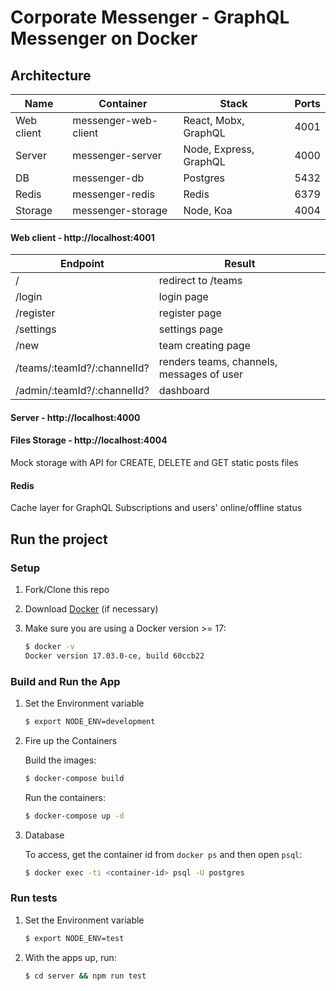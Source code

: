 # Corporate Messenger - GraphQL Messenger on Docker


## Architecture

| Name       | Container            | Stack                  | Ports |
|------------|----------------------|------------------------|-------|
| Web client | messenger-web-client | React, Mobx, GraphQL   | 4001  |
| Server     | messenger-server     | Node, Express, GraphQL | 4000  |
| DB         | messenger-db         | Postgres               | 5432  |
| Redis      | messenger-redis      | Redis                  | 6379  |
| Storage    | messenger-storage    | Node, Koa              | 4004  |

#### Web client - http://localhost:4001

| Endpoint                    | Result                                    |
|-----------------------------|-------------------------------------------|
| /                           | redirect to /teams                        |
| /login                      | login page                                |
| /register                   | register page                             |
| /settings                   | settings page                             |
| /new                        | team creating page                        |
| /teams/:teamId?/:channelId? | renders teams, channels, messages of user |
| /admin/:teamId?/:channelId? | dashboard                                 |

#### Server - http://localhost:4000

#### Files Storage - http://localhost:4004

Mock storage with API for CREATE, DELETE and GET static posts files

#### Redis

Cache layer for GraphQL Subscriptions and users' online/offline status

## Run the project

### Setup

1. Fork/Clone this repo

1. Download [Docker](https://docs.docker.com/docker-for-mac/install/) (if necessary)

1. Make sure you are using a Docker version >= 17:

    ```sh
    $ docker -v
    Docker version 17.03.0-ce, build 60ccb22
    ```

### Build and Run the App

1. Set the Environment variable

    ```sh
    $ export NODE_ENV=development
    ```

1. Fire up the Containers

    Build the images:

    ```sh
    $ docker-compose build
    ```

    Run the containers:

    ```sh
    $ docker-compose up -d
    ```

1. Database

    To access, get the container id from `docker ps` and then open `psql`:

    ```sh
    $ docker exec -ti <container-id> psql -U postgres
    ```

### Run tests

1. Set the Environment variable
    ```sh
    $ export NODE_ENV=test
    ```

1. With the apps up, run:

    ```sh
    $ cd server && npm run test
    ```

